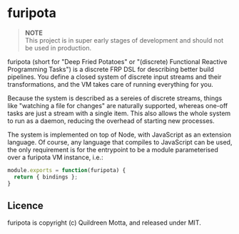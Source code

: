 # furipota

> **NOTE**  
> This project is in super early stages of development and should not be used in production.

furipota (short for "Deep Fried Potatoes" or "(discrete) Functional Reactive
Programming Tasks") is a discrete FRP DSL for describing better build pipelines.
You define a closed system of discrete input streams and their transformations,
and the VM takes care of running everything for you.

Because the system is described as a sereies of discrete streams, things like
"watching a file for changes" are naturally supported, whereas one-off tasks are
just a stream with a single item. This also allows the whole system to run as a
daemon, reducing the overhead of starting new processes.

The system is implemented on top of Node, with JavaScript as an extension
language. Of course, any language that compiles to JavaScript can be used, the
only requirement is for the entrypoint to be a module parameterised over a
furipota VM instance, i.e.:

```js
module.exports = function(furipota) {
  return { bindings };
}
```


## Licence

furipota is copyright (c) Quildreen Motta, and released under MIT.
